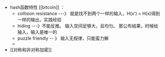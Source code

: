 - hash函数特性 [[bitcoin]] ：
	- collision resistance ---》 就是找不到两个一样的输入，H(x') = H(x)得到一样的输出，实践经验
	- hiding ---》不能反推。 输入空间足够大，且均匀。 那公布结果，时候给输入，输入是唯一的
	- puzzle friendly -- 》 输入无规律，只能蛮力解
	-
- [[对称和非对称加密]]